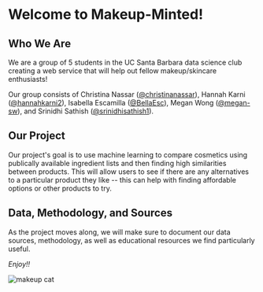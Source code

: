 # Welcome to Makeup-Minted!

## Who We Are
We are a group of 5 students in the UC Santa Barbara data science club creating a web service that will help out fellow makeup/skincare enthusiasts!

Our group consists of Christina Nassar ([@christinanassar](https://github.com/christinanassar)), Hannah Karni ([@hannahkarni2](https://github.com/hannahkarni2)), Isabella Escamilla ([@BellaEsc](https://github.com/BellaEsc)), Megan Wong ([@megan-sw](https://github.com/megan-sw)), and Srinidhi Sathish ([@srinidhisathish1](https://github.com/srinidhisathish1)).

## Our Project
Our project's goal is to use machine learning to compare cosmetics using publically available ingredient lists and then finding high similarities between products. This will allow users to see if there are any alternatives to a particular product they like -- this can help with finding affordable options or other products to try. 

## Data, Methodology, and Sources
As the project moves along, we will make sure to document our data sources, methodology, as well as educational resources we find particularly useful.

*Enjoy!!*

![makeup cat](https://i.pinimg.com/474x/3f/4d/e4/3f4de42527a60b1fd42ed4f74cbd2a6b.jpg)
